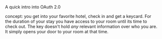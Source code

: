 A quick intro into OAuth 2.0 

concept: you get into your favorite hotel, check in and get a keycard. For the duration of your stay you have access to your room until its time to check out. The key doesn't hold _any_ relevant information over who you are. It simply opens your door to your room at that time. 